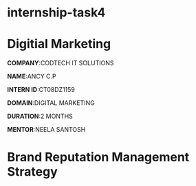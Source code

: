 # internship-task4

# Digitial Marketing

**COMPANY**:CODTECH IT SOLUTIONS

**NAME**:ANCY C.P

**INTERN ID**:CT08DZ1159

**DOMAIN**:DIGITAL MARKETING

**DURATION**:2 MONTHS

**MENTOR**:NEELA SANTOSH

# Brand Reputation Management Strategy
